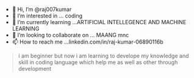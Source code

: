- 👋 Hi, I’m @raj007kumar
- 👀 I’m interested in ... coding 
- 🌱 I’m currently learning ...ARTIFICIAL INTELLEGENCE AND MACHINE LEARNING
- 💞️ I’m looking to collaborate on ... MAANG mnc 
- 📫 How to reach me ...linkedin.com/in/raj-kumar-06890116b

<!---
raj007kumar/raj007kumar is a ✨ special ✨ repository because its `README.md` (this file) appears on your GitHub profile.
You can click the Preview link to take a look at your changes.
--->
> i am beginner but now i am learning to develope my knowledge and skill in coding language which help me as well as other through development
